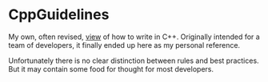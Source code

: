 # CppGuidelines
 My own, often revised, [view](./CppGuidelines.md) of how to write in C++. Originally intended for a team of developers, it finally ended up here as my personal reference.

Unfortunately there is no clear distinction between rules and best practices. But it may contain some food for thought for most developers.
